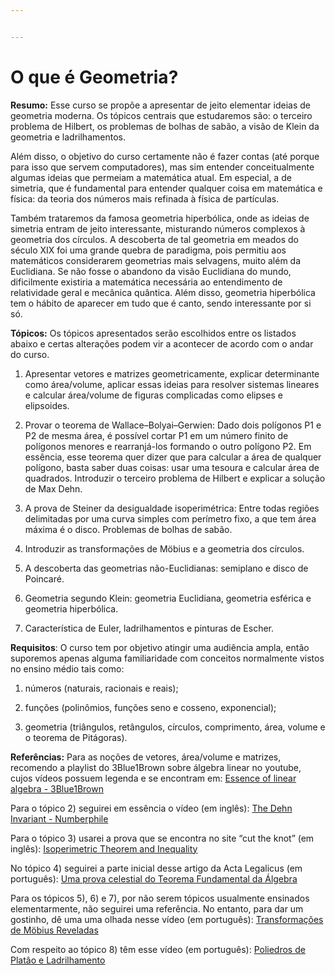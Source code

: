 ```yaml
---


---
```


<h1 id="o-que-é-geometria">O que é Geometria?</h1>
<p><strong>Resumo:</strong> Esse curso se propõe a apresentar de jeito elementar ideias de geometria moderna. Os tópicos centrais que estudaremos são: o terceiro problema de Hilbert, os problemas de bolhas de sabão, a visão de Klein da geometria e ladrilhamentos.</p>
<p>Além disso, o objetivo do curso certamente não é fazer contas (até porque para isso que servem computadores), mas sim entender conceitualmente algumas ideias que permeiam a matemática atual. Em especial, a de simetria, que é fundamental para entender qualquer coisa em matemática e física: da teoria dos números mais refinada à física de partículas.</p>
<p>Também trataremos da famosa geometria hiperbólica, onde as ideias de simetria entram de jeito interessante, misturando números complexos à geometria dos círculos. A descoberta de tal geometria em meados do século XIX foi uma grande quebra de paradigma, pois permitiu aos matemáticos considerarem geometrias mais selvagens, muito além da Euclidiana. Se não fosse o abandono da visão Euclidiana do mundo, dificilmente existiria a matemática necessária ao entendimento de relatividade geral e mecânica quântica. Além disso, geometria hiperbólica tem o hábito de aparecer em tudo que é canto, sendo interessante por si só.</p>
<p><strong>Tópicos:</strong> Os tópicos apresentados serão escolhidos entre os listados abaixo e certas alterações podem vir a acontecer de acordo com o andar do curso.</p>
<ol>
<li>
<p>Apresentar vetores e matrizes geometricamente, explicar determinante como área/volume, aplicar essas ideias para resolver sistemas lineares e calcular área/volume de figuras complicadas como elipses e elipsoides.</p>
</li>
<li>
<p>Provar o teorema de Wallace–Bolyai–Gerwien: Dado dois polígonos P1 e P2 de mesma área, é possível cortar P1 em um número finito de polígonos menores e rearranjá-los formando o outro polígono P2. Em essência, esse teorema quer dizer que para calcular a área de qualquer polígono, basta saber duas coisas: usar uma tesoura e calcular área de quadrados. Introduzir o terceiro problema de Hilbert e explicar a solução de Max Dehn.</p>
</li>
<li>
<p>A prova de Steiner da desigualdade isoperimétrica: Entre todas regiões delimitadas por uma curva simples com perímetro fixo, a que tem área máxima é o disco. Problemas de bolhas de sabão.</p>
</li>
<li>
<p>Introduzir as transformações de Möbius e a geometria dos círculos.</p>
</li>
<li>
<p>A descoberta das geometrias não-Euclidianas: semiplano e disco de Poincaré.</p>
</li>
<li>
<p>Geometria segundo Klein: geometria Euclidiana, geometria esférica e geometria hiperbólica.</p>
</li>
<li>
<p>Característica de Euler, ladrilhamentos e pinturas de Escher.</p>
</li>
</ol>
<p><strong>Requisitos</strong>: O curso tem por objetivo atingir uma audiência ampla, então suporemos apenas alguma familiaridade com conceitos normalmente vistos no ensino médio tais como:</p>
<ol>
<li>
<p>números (naturais, racionais e reais);</p>
</li>
<li>
<p>funções (polinômios, funções seno e cosseno, exponencial);</p>
</li>
<li>
<p>geometria (triângulos, retângulos, círculos, comprimento, área, volume e o teorema de Pitágoras).</p>
</li>
</ol>
<p><strong>Referências:</strong> Para as noções de vetores, área/volume e matrizes, recomendo a playlist do 3Blue1Brown sobre álgebra linear no youtube, cujos vídeos possuem legenda e se encontram em: <a href="https://www.youtube.com/watch?v=fNk_zzaMoSs&amp;list=PLZHQObOWTQDPD3MizzM2xVFitgF8hE_ab">Essence of linear algebra - 3Blue1Brown</a></p>
<p>Para o tópico 2) seguirei em essência o vídeo (em inglês): <a href="https://www.youtube.com/watch?v=eYfpSAxGakI">The Dehn Invariant - Numberphile</a></p>
<p>Para o tópico 3) usarei a prova que se encontra no site “cut the knot” (em inglês): <a href="https://www.cut-the-knot.org/do_you_know/isoperimetric.shtml">Isoperimetric Theorem and Inequality</a></p>
<p>No tópico 4) seguirei a parte inicial desse artigo da Acta Legalicus (em português): <a href="http://www.cemeai.icmc.usp.br/actalegalicus/uma-prova-celestial-do-teorema-fundamental-da-algebra/">Uma prova celestial do Teorema Fundamental da Álgebra</a></p>
<p>Para os tópicos 5), 6) e 7), por não serem tópicos usualmente ensinados elementarmente, não seguirei uma referência. No entanto, para dar um gostinho, dê uma uma olhada nesse vídeo (em português): <a href="https://www.youtube.com/watch?v=GEUi3wFJzNE">Transformações de Möbius Reveladas</a></p>
<p>Com respeito ao tópico 8) têm esse vídeo (em português): <a href="https://www.youtube.com/watch?v=PfBgpT3MzMM">Poliedros de Platâo e Ladrilhamento</a></p>

